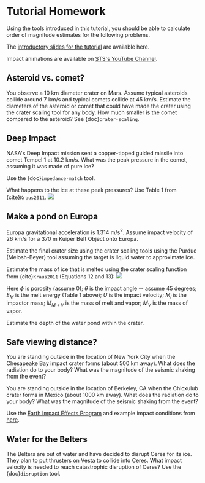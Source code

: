 # Tutorial Homework

Using the tools introduced in this tutorial, you should be able to calculate
order of magnitude estimates for the following problems.

The <a href="https://drive.google.com/file/d/1A6ysy2vET17IcbduLlOjisopLu25ogzk/view?usp=sharing">introductory slides for the tutorial</a> are available here.

Impact animations are available on <a href="https://www.youtube.com/channel/UCQqDSwCRG0WrnlZaIRCd-_Q">STS's YouTube Channel</a>.

## Asteroid vs. comet?

You observe a 10 km diameter crater on Mars. Assume typical asteroids collide
around 7 km/s and typical comets collide at 45 km/s. Estimate the
diameters of the asteroid or comet that could have made the crater
using the crater scaling tool for any body. How much smaller is the
comet compared to the asteroid? See {doc}`crater-scaling`. 

## Deep Impact

NASA's Deep Impact mission sent a copper-tipped guided missile into
comet Tempel 1 at 10.2 km/s. What was the peak pressure in the comet,
assuming it was made of pure ice?

Use the {doc}`impedance-match` tool.

What happens to the ice at these peak pressures? Use Table 1 from
{cite}`Kraus2011`.
<img src="https://drive.google.com/uc?export=view&id=13habboP66O9evW71xfYsGOkS-J1zPfr6">


## Make a pond on Europa

Europa gravitational acceleration is 1.314 m/s$^2$. Assume impact
velocity of 26 km/s for a 370 m Kuiper Belt Object onto Europa.

Estimate the final crater size using the crater scaling tools using
the Purdue (Melosh-Beyer) tool assuming the target is liquid water to
approximate ice.

Estimate the mass of ice that is melted using the crater scaling
function from {cite}`Kraus2011` (Equations 12 and 13):
<img src="https://drive.google.com/uc?export=view&id=1fkx7VmP4STWlX6bC44mllod2WkXP2Mq3">

Here $\phi$ is porosity (assume 0); $\theta$ is the impact angle --
assume 45 degrees; $E_M$ is the melt energy (Table 1 above); $U$ is
the impact velocity; $M_i$ is the impactor mass; $M_{M+V}$ is the mass
of melt and vapor; $M_V$ is the mass of vapor.

Estimate the depth of the water pond within the crater.

## Safe viewing distance?

You are standing outside in the location of New York City when the
Chesapeake Bay impact crater forms (about 500 km away). What does the
radiation do to your body? What was the magnitude of the seismic shaking from the event?

You are standing outside in the location of Berkeley, CA when the
Chicxulub crater forms in Mexico (about 1000 km away). What does the
radiation do to your body? What was the magnitude of the seismic shaking from the event?

Use the <a
href="https://impact.ese.ic.ac.uk/ImpactEarth/ImpactEffects/"
target="_blank">Earth Impact Effects Program</a> and example impact conditions from <a
href="https://impact.ese.ic.ac.uk/ImpactEarth/ImpactEffects/examples.html"
target="_blank">here</a>.

## Water for the Belters

The Belters are out of water and have decided to disrupt Ceres for its
ice. They plan to put thrusters on Vesta to collide into Ceres. What
impact velocity is needed to reach catastrophic disruption of Ceres?
Use the {doc}`disruption` tool.




